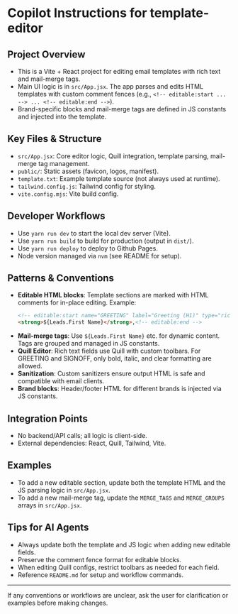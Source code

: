 # Copilot Instructions for template-editor

## Project Overview

- This is a Vite + React project for editing email templates with rich text and mail-merge tags.
- Main UI logic is in `src/App.jsx`. The app parses and edits HTML templates with custom comment fences (e.g., `<!-- editable:start ... --> ... <!-- editable:end -->`).
- Brand-specific blocks and mail-merge tags are defined in JS constants and injected into the template.

## Key Files & Structure

- `src/App.jsx`: Core editor logic, Quill integration, template parsing, mail-merge tag management.
- `public/`: Static assets (favicon, logos, manifest).
- `template.txt`: Example template source (not always used at runtime).
- `tailwind.config.js`: Tailwind config for styling.
- `vite.config.mjs`: Vite build config.

## Developer Workflows

- Use `yarn run dev` to start the local dev server (Vite).
- Use `yarn run build` to build for production (output in `dist/`).
- Use `yarn run deploy` to deploy to Github Pages.
- Node version managed via `nvm` (see README for setup).

## Patterns & Conventions

- **Editable HTML blocks**: Template sections are marked with HTML comments for in-place editing. Example:
  ```html
  <!-- editable:start name="GREETING" label="Greeting (H1)" type="rich" max="120" -->Dear
  <strong>${Leads.First Name}</strong>,<!-- editable:end -->
  ```
- **Mail-merge tags**: Use `${Leads.First Name}` etc. for dynamic content. Tags are grouped and managed in JS constants.
- **Quill Editor**: Rich text fields use Quill with custom toolbars. For GREETING and SIGNOFF, only bold, italic, and clear formatting are allowed.
- **Sanitization**: Custom sanitizers ensure output HTML is safe and compatible with email clients.
- **Brand blocks**: Header/footer HTML for different brands is injected via JS constants.

## Integration Points

- No backend/API calls; all logic is client-side.
- External dependencies: React, Quill, Tailwind, Vite.

## Examples

- To add a new editable section, update both the template HTML and the JS parsing logic in `src/App.jsx`.
- To add a new mail-merge tag, update the `MERGE_TAGS` and `MERGE_GROUPS` arrays in `src/App.jsx`.

## Tips for AI Agents

- Always update both the template and JS logic when adding new editable fields.
- Preserve the comment fence format for editable blocks.
- When editing Quill configs, restrict toolbars as needed for each field.
- Reference `README.md` for setup and workflow commands.

---

If any conventions or workflows are unclear, ask the user for clarification or examples before making changes.
